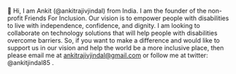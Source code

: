 👋 Hi, I am Ankit (@ankitrajivjindal) from India. I am the founder of the non-profit Friends For Inclusion. Our vision is to empower people with disabilities to live with independence, confidence, and dignity. I am looking to collaborate on technology solutions that will help people with disabilities overcome barriers. So, if you want to make a difference and would like to support us in our vision and help the world be a more inclusive place, then please email me at ankitrajivjindal@gmail.com or follow me at twitter: @ankitjindal85 . 
